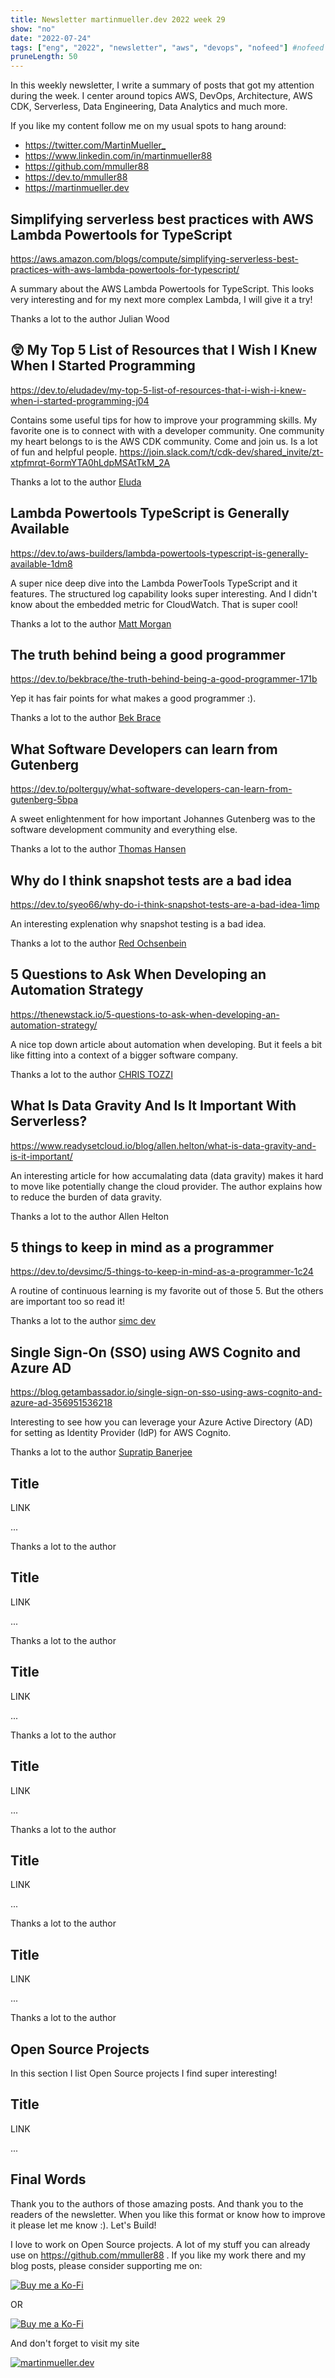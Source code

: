 ```yaml
---
title: Newsletter martinmueller.dev 2022 week 29
show: "no"
date: "2022-07-24"
tags: ["eng", "2022", "newsletter", "aws", "devops", "nofeed"] #nofeed
pruneLength: 50
---
```


In this weekly newsletter, I write a summary of posts that got my attention during the week. I center around topics AWS, DevOps, Architecture, AWS CDK, Serverless, Data Engineering, Data Analytics and much more.

If you like my content follow me on my usual spots to hang around:

- <https://twitter.com/MartinMueller_>
- <https://www.linkedin.com/in/martinmueller88>
- <https://github.com/mmuller88>
- <https://dev.to/mmuller88>
- <https://martinmueller.dev>

## Simplifying serverless best practices with AWS Lambda Powertools for TypeScript

<https://aws.amazon.com/blogs/compute/simplifying-serverless-best-practices-with-aws-lambda-powertools-for-typescript/>

A summary about the AWS Lambda Powertools for TypeScript. This looks very interesting and for my next more complex Lambda, I will give it a try!

Thanks a lot to the author Julian Wood

## 😲 My Top 5 List of Resources that I Wish I Knew When I Started Programming

<https://dev.to/eludadev/my-top-5-list-of-resources-that-i-wish-i-knew-when-i-started-programming-j04>

Contains some useful tips for how to improve your programming skills. My favorite one is to connect with with a developer community. One community my heart belongs to is the AWS CDK community. Come and join us. Is a lot of fun and helpful people. <https://join.slack.com/t/cdk-dev/shared_invite/zt-xtpfmrqt-6ormYTA0hLdpMSAtTkM_2A>

Thanks a lot to the author [Eluda](https://dev.to/eludadev)

## Lambda Powertools TypeScript is Generally Available

<https://dev.to/aws-builders/lambda-powertools-typescript-is-generally-available-1dm8>

A super nice deep dive into the Lambda PowerTools TypeScript and it features. The structured log capability looks super interesting. And I didn't know about the embedded metric for CloudWatch. That is super cool!

Thanks a lot to the author [Matt Morgan](https://dev.to/elthrasher)

## The truth behind being a good programmer

<https://dev.to/bekbrace/the-truth-behind-being-a-good-programmer-171b>

Yep it has fair points for what makes a good programmer :).

Thanks a lot to the author [Bek Brace](https://dev.to/bekbrace)

## What Software Developers can learn from Gutenberg

<https://dev.to/polterguy/what-software-developers-can-learn-from-gutenberg-5bpa>

A sweet enlightenment for how important Johannes Gutenberg was to the software development community and everything else.

Thanks a lot to the author [Thomas Hansen](https://dev.to/polterguy)

## Why do I think snapshot tests are a bad idea

<https://dev.to/syeo66/why-do-i-think-snapshot-tests-are-a-bad-idea-1imp>

An interesting explenation why snapshot testing is a bad idea.

Thanks a lot to the author [Red Ochsenbein](https://dev.to/syeo66)

## 5 Questions to Ask When Developing an Automation Strategy

<https://thenewstack.io/5-questions-to-ask-when-developing-an-automation-strategy/>

A nice top down article about automation when developing. But it feels a bit like fitting into a context of a bigger software company.

Thanks a lot to the author [CHRIS TOZZI](https://thenewstack.io/author/chris-tozzi/)

## What Is Data Gravity And Is It Important With Serverless?

<https://www.readysetcloud.io/blog/allen.helton/what-is-data-gravity-and-is-it-important/>

An interesting article for how accumalating data (data gravity) makes it hard to move like potentially change the cloud provider. The author explains how to reduce the burden of data gravity.

Thanks a lot to the author Allen Helton

## 5 things to keep in mind as a programmer

<https://dev.to/devsimc/5-things-to-keep-in-mind-as-a-programmer-1c24>

A routine of continuous learning is my favorite out of those 5. But the others are important too so read it!

Thanks a lot to the author [simc dev](https://dev.to/devsimc)

## Single Sign-On (SSO) using AWS Cognito and Azure AD

https://blog.getambassador.io/single-sign-on-sso-using-aws-cognito-and-azure-ad-356951536218

Interesting to see how you can leverage your Azure Active Directory (AD) for setting as Identity Provider (IdP) for AWS Cognito.

Thanks a lot to the author [Supratip Banerjee](https://supratip-banerjee.medium.com/)

## Title

LINK

...

Thanks a lot to the author []()

## Title

LINK

...

Thanks a lot to the author []()

## Title

LINK

...

Thanks a lot to the author []()

## Title

LINK

...

Thanks a lot to the author []()

## Title

LINK

...

Thanks a lot to the author []()

## Title

LINK

...

Thanks a lot to the author []()

## Open Source Projects

In this section I list Open Source projects I find super interesting!

## Title

LINK

...

## Final Words

Thank you to the authors of those amazing posts. And thank you to the readers of the newsletter. When you like this format or know how to improve it please let me know :). Let's Build!

I love to work on Open Source projects. A lot of my stuff you can already use on <https://github.com/mmuller88> . If you like my work there and my blog posts, please consider supporting me on:

[![Buy me a Ko-Fi](https://storage.ko-fi.com/cdn/useruploads/png_d554a01f-60f0-4969-94d1-7b69f3e28c2fcover.jpg?v=69a332f2-b808-4369-8ba3-dae0d1100dd4)](https://ko-fi.com/T6T1BR59W)

OR

[![Buy me a Ko-Fi](https://theastrologypodcast.com/wp-content/uploads/2015/06/become-my-patron-05.jpg)](https://www.patreon.com/bePatron?u=29010217)

And don't forget to visit my site

[![martinmueller.dev](https://martinmueller.dev/static/84caa5292a6d0c37c48ae280d04b5fa6/a7715/joint.jpg)](https://martinmueller.dev/resume)
